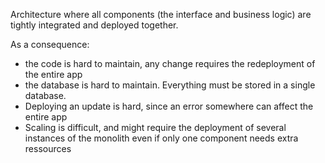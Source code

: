 Architecture where all components (the interface and business logic) are  tightly integrated and deployed together.

As a consequence:
- the code is hard to maintain, any change requires the redeployment of the entire app
- the database is hard to maintain. Everything must be stored in a single database.
- Deploying an update is hard, since an error somewhere can affect the entire app
- Scaling is difficult, and might require the deployment of several instances of the monolith even if only one component needs extra ressources
